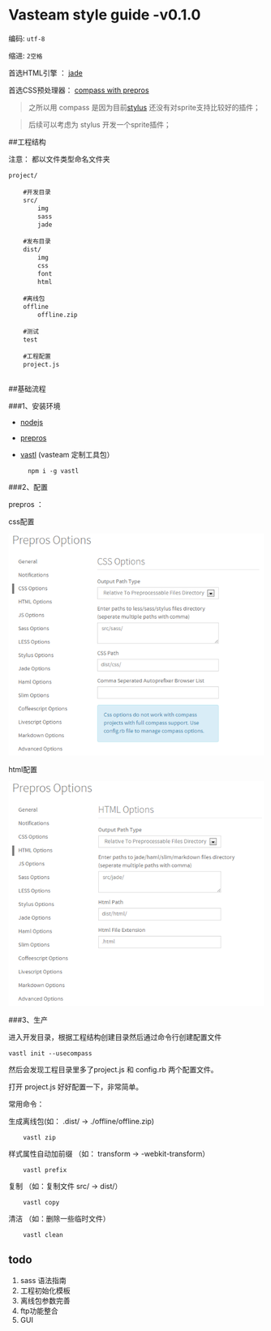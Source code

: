 # Vasteam style guide -v0.1.0

编码:  `utf-8`

缩进:  `2空格`

首选HTML引擎 ： [jade](http://jade-lang.com)

首选CSS预处理器： [compass with prepros](http://alphapixels.com/prepros/)

> 之所以用 compass 是因为目前[stylus](http://learnboost.github.io/stylus/) 还没有对sprite支持比较好的插件；

> 后续可以考虑为 stylus 开发一个sprite插件；
	
    
##工程结构

注意： 都以文件类型命名文件夹
```
project/

	#开发目录
	src/ 
    	img
        sass
        jade
        
    #发布目录
	dist/
    	img
        css
        font
        html
        
    #离线包
	offline
    	offline.zip
    	
    #测试
	test
        
    #工程配置
	project.js 
    
```


##基础流程

###1、安装环境
  
* [nodejs](http://nodejs.org/) 
* [prepros](http://alphapixels.com/prepros/)
* [vastl](https://github.com/everyonme/vastl) (vasteam 定制工具包）
	
		npm i -g vastl
	
###2、配置

prepros ：

css配置

![alt css](img/css.png)

html配置

![alt html](img/html.png)


###3、生产

进入开发目录，根据工程结构创建目录然后通过命令行创建配置文件

	vastl init --usecompass

然后会发现工程目录里多了project.js 和 config.rb 两个配置文件。

打开 project.js 好好配置一下，非常简单。

常用命令：

生成离线包(如： .dist/ -> ./offline/offline.zip)
```
	vastl zip
```

样式属性自动加前缀 （如： transform ->  -webkit-transform）
```
	vastl prefix
```

复制 （如：复制文件  src/ -> dist/）
```
	vastl copy
```

清洁 （如：删除一些临时文件）
```
	vastl clean
```


## todo

1. sass 语法指南
2. 工程初始化模板
3. 离线包参数完善
4. ftp功能整合
5. GUI
